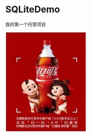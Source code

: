 # SQLiteDemo
 我的第一个托管项目
 
 ![image](https://github.com/xmydeveloper/SQLiteDemo/blob/master/first.jpg)
